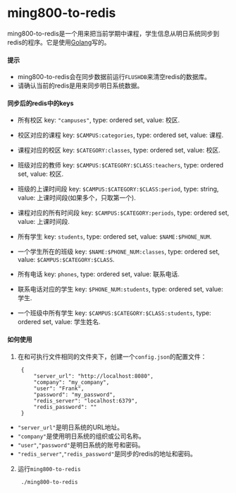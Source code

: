 # ming800-to-redis

ming800-to-redis是一个用来把当前学期中课程，学生信息从明日系统同步到redis的程序。它是使用[Golang](https://golang.org)写的。

#### 提示
* ming800-to-redis会在同步数据前运行`FLUSHDB`来清空redis的数据库。
* 请确认当前的redis是用来同步明日系统数据。

#### 同步后的redis中的keys
* 所有校区
  key: `"campuses"`, type: ordered set, value: 校区.

* 校区对应的课程
  key: `$CAMPUS:categories`, type: ordered set, value: 课程.

* 课程对应的校区
  key: `$CATEGORY:classes`, type: ordered set, value: 校区.

* 班级对应的教师
  key: `$CAMPUS:$CATEGORY:$CLASS:teachers`, type: ordered set, value: 校区.

* 班级的上课时间段
  key: `$CAMPUS:$CATEGORY:$CLASS:period`, type: string, value: 上课时间段(如果多个，只取第一个).

* 课程对应的所有时间段
  key: `$CAMPUS:$CATEGORY:periods`, type: ordered set, value: 上课时间段.

* 所有学生
  key: `students`, type: ordered set, value: `$NAME:$PHONE_NUM`.

* 一个学生所在的班级
  key: `$NAME:$PHONE_NUM:classes`, type: ordered set, value: `$CAMPUS:$CATEGORY:$CLASS`.

* 所有电话
  key: `phones`, type: ordered set, value: 联系电话.

* 联系电话对应的学生
  key: `$PHONE_NUM:students`, type: ordered set, value: 学生.

* 一个班级中所有学生
  key: `$CAMPUS:$CATEGORY:$CLASS:students`, type: ordered set, value: 学生姓名.

#### 如何使用

1. 在和可执行文件相同的文件夹下，创建一个`config.json`的配置文件：

        {
            "server_url": "http://localhost:8080",
            "company": "my_company",
            "user": "Frank",
            "password": "my_password",
            "redis_server": "localhost:6379",
            "redis_password": ""
        }

* `"server_url"`是明日系统的URL地址。
* `"company"`是使用明日系统的组织或公司名称。
* `"user"`,`"password"`是明日系统的账号和密码。
* `"redis_server"`,`"redis_password"`是同步的redis的地址和密码。

2. 运行`ming800-to-redis`

        ./ming800-to-redis
